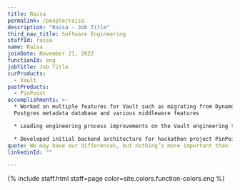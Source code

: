 ```yaml
---
title: Raisa
permalink: /people/raisa
description: "Raisa - Job Title"
third_nav_title: Software Engineering
staffId: raisa
name: Raisa
joinDate: November 21, 2022
functionId: eng
jobTitle: Job Title
curProducts:
  - Vault
pastProducts:
  - PinPoint
accomplishments: >-
  * Worked on multiple features for Vault such as migrating from DynamoDB to a
  Postgres metadata database and various middleware features

  * Leading engineering process improvements on the Vault engineering team such as engineering learning sessions, tech debt trackers, and cleaner log prefix nomenclature

  * Developed initial backend architecture for hackathon project PinPoint 
quote: We may have our differences, but nothing’s more important than family.
linkedinId: ""

---
```


{% include staff.html staff=page color=site.colors.function-colors.eng %}
